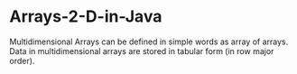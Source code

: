 # Arrays-2-D-in-Java
Multidimensional Arrays can be defined in simple words as array of arrays. Data in multidimensional arrays are stored in tabular form (in row major order). 
